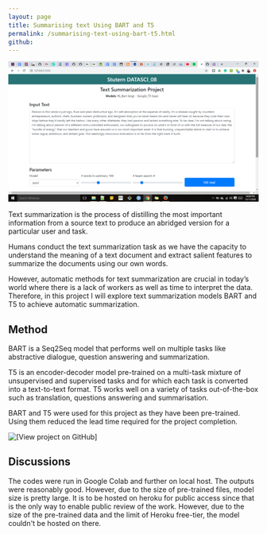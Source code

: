 ```yaml
---
layout: page
title: Summarising text Using BART and T5
permalink: /summarising-text-using-bart-t5.html
github: 
---
```

![text-summarisation](/images/tekxt.png)

Text summarization is the process of distilling the most important information from a source text to produce an abridged version for a particular user and task.

Humans conduct the text summarization task as we have the capacity to understand the meaning of a text document and extract salient features to summarize the documents using our own words.

However, automatic methods for text summarization are crucial in today’s world where there is a lack of workers as well as time to interpret the data. Therefore, in this project I will explore text summarization models BART and T5 to achieve automatic summarization.

## Method

BART is a Seq2Seq model that performs well on multiple tasks like abstractive dialogue, question answering and summarization.

T5 is an encoder-decoder model pre-trained on a multi-task mixture of unsupervised and supervised tasks and for which each task is converted into a text-to-text format. T5 works well on a variety of tasks out-of-the-box such as translation, questions answering and summarisation.

BART and T5 were used for this project as they have been pre-trained. Using them reduced the lead time required for the project completion.

![\[View project on GitHub\]](https://github.com/ndcharles/text-summarization)
<br>

## Discussions

The codes were run in Google Colab and further on local host. The outputs were reasonably good. However, due to the size of pre-trained files, model size is pretty large.
It is to be hosted on heroku for public access since that is the only way to enable public review of the work. However, due to the size of the pre-trained data and the limit of Heroku free-tier, the model couldn't be hosted on there.